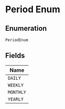 
# Period Enum

## Enumeration

`PeriodEnum`

## Fields

| Name |
|  --- |
| `DAILY` |
| `WEEKLY` |
| `MONTHLY` |
| `YEARLY` |

